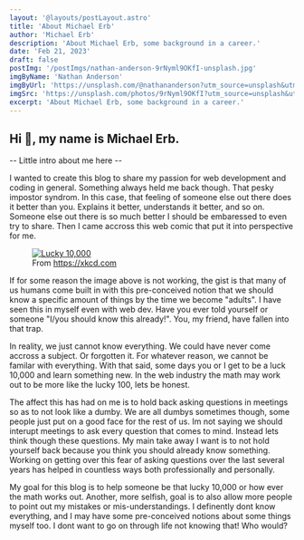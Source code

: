 ```yaml
---
layout: '@layouts/postLayout.astro'
title: 'About Michael Erb'
author: 'Michael Erb'
description: 'About Michael Erb, some background in a career.'
date: 'Feb 21, 2023'
draft: false
postImg: '/postImgs/nathan-anderson-9rNyml9OKfI-unsplash.jpg'
imgByName: 'Nathan Anderson'
imgByUrl: 'https://unsplash.com/@nathananderson?utm_source=unsplash&utm_medium=referral&utm_content=creditCopyText'
imgSrc: 'https://unsplash.com/photos/9rNyml9OKfI?utm_source=unsplash&utm_medium=referral&utm_content=creditCopyText'
excerpt: 'About Michael Erb, some background in a career.'
---
```


## Hi 👋, my name is Michael Erb.

-- Little intro about me here --

I wanted to create this blog to share my passion for web development and coding in general. Something always held me back though. That pesky impostor syndrom. In this case, that feeling of someone else out there does it better than you. Explains it better, understands it better, and so on. Someone else out there is so much better I should be embaressed to even try to share. Then I came accross this web comic that put it into perspective for me.

<figure>
  <a href="https://xkcd.com/1053/">
    <img src="/postImgs/xkcd_ten_thousand.png" alt="Lucky 10,000">
  </a>
  <figcaption>From <a href="https://xkcd.com/1053/">https://xkcd.com</a></figcaption>
</figure>

If for some reason the image above is not working, the gist is that many of us humans come built in with this pre-conceived notion that we should know a specific amount of things by the time we become "adults". I have seen this in myself even with web dev. Have you ever told yourself or someone "I/you should know this already!". You, my friend, have fallen into that trap.

In reality, we just cannot know everything. We could have never come accross a subject. Or forgotten it. For whatever reason, we cannot be familar with everything. With that said, some days you or I get to be a luck 10,000 and learn something new. In the web industry the math may work out to be more like the lucky 100, lets be honest.

The affect this has had on me is to hold back asking questions in meetings so as to not look like a dumby. We are all dumbys sometimes though, some people just put on a good face for the rest of us. Im not saying we should interupt meetings to ask every question that comes to mind. Instead lets think though these questions. My main take away I want is to not hold yourself back because you think you should already know something. Working on getting over this fear of asking questions over the last several years has helped in countless ways both professionally and personally.

My goal for this blog is to help someone be that lucky 10,000 or how ever the math works out. Another, more selfish, goal is to also allow more people to point out my mistakes or mis-understandings. I definently dont know everything, and I may have some pre-conceived notions about some things myself too. I dont want to go on through life not knowing that! Who would?
